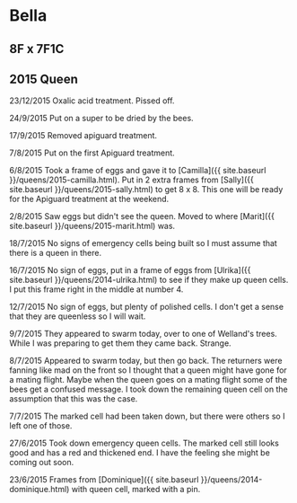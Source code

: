 # Bella
## 8F x 7F1C
## 2015 Queen

23/12/2015 Oxalic acid treatment.  Pissed off.

24/9/2015 Put on a super to be dried by the bees.

17/9/2015 Removed apiguard treatment.

7/8/2015 Put on the first Apiguard treatment.

6/8/2015 Took a frame of eggs and gave it to [Camilla]({{ site.baseurl }}/queens/2015-camilla.html).  Put in 2 extra frames from [Sally]({{ site.baseurl }}/queens/2015-sally.html) to get 8 x 8.  This one will be ready for the Apiguard treatment at the weekend.

2/8/2015 Saw eggs but didn't see the queen.  Moved to where [Marit]({{ site.baseurl }}/queens/2015-marit.html) was.

18/7/2015 No signs of emergency cells being built so I must assume that there is a queen in there.

16/7/2015 No sign of eggs, put in a frame of eggs from [Ulrika]({{ site.baseurl }}/queens/2014-ulrika.html) to see if they make up queen cells.  I put this frame right in the middle at number 4.

12/7/2015 No sign of eggs, but plenty of polished cells.  I don't get a sense that they are queenless so I will wait.

9/7/2015 They appeared to swarm today, over to one of Welland's trees.  While I was preparing to get them they came back.  Strange.

8/7/2015 Appeared to swarm today, but then go back.  The returners were fanning like mad on the front so I thought that a queen might have gone for a mating flight.  Maybe when the queen goes on a mating flight some of the bees get a confused message.  I took down the remaining queen cell on the assumption that this was the case.

7/7/2015 The marked cell had been taken down, but there were others so I left one of those.

27/6/2015 Took down emergency queen cells.  The marked cell still looks good and has a red and thickened end.  I have the feeling she might be coming out soon.

23/6/2015 Frames from [Dominique]({{ site.baseurl }}/queens/2014-dominique.html) with queen cell, marked with a pin.
